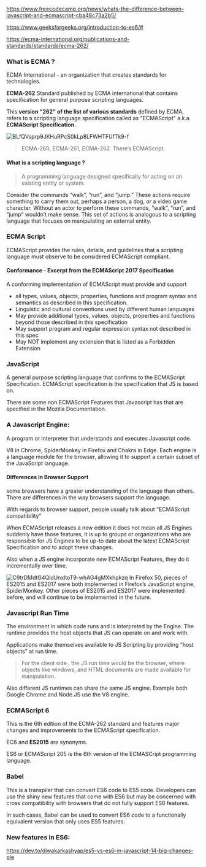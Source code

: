 https://www.freecodecamp.org/news/whats-the-difference-between-javascript-and-ecmascript-cba48c73a2b5/

https://www.geeksforgeeks.org/introduction-to-es6/#

https://ecma-international.org/publications-and-standards/standards/ecma-262/
### What is ECMA ?

ECMA International - an organization that creates standards for technologies. 

**ECMA-262**
Standard published by ECMA international that contains specification for general purpose scripting languages. 

This **version "262" of the list of various standards** defined by ECMA, refers to a scripting language specification called as "ECMAScript" a.k.a **ECMAScript Specification.**

![BLfQVsprp9JKHuRPcS0kLp8LFWHTFUfTk9-f](https://cdn-media-1.freecodecamp.org/images/BLfQVsprp9JKHuRPcS0kLp8LFWHTFUfTk9-f)
> ECMA-260, ECMA-261, ECMA-262. There’s ECMAScript.


#### What is a scripting language ? 

> A programming language designed specifically for acting on an existing entity or system. 

Consider the commands “walk”, “run”, and “jump.” These actions require something to carry them out, perhaps a person, a dog, or a video game character. Without an actor to perform these commands, “walk”, “run”, and “jump” wouldn’t make sense. This set of actions is analogous to a scripting language that focuses on manipulating an external entity.

### ECMA Script

ECMAScript provides the rules, details, and guidelines that a scripting language must observe to be considered ECMAScript compliant.

#### Conformance - Excerpt from the ECMAScript 2017 Specification

A conforming implementation of ECMAScript must provide and support 
- all types, values, objects, properties, functions and program syntax and semantics as described in this specification.
- Linguistic and cultural conventions used by different human languages
- May provide additional types, values, objects, properties and functions beyond those described in this specification
- May support program and regular expression syntax not described in this spec
- May NOT implement any extension that is listed as a Forbidden Extension

### JavaScript

A general purpose scripting language that confirms to the ECMAScript Specification. ECMAScript specification is the specification that JS is based on.

There are some non ECMAScript Features that Javascript has that are specified in the Mozilla Documentation. 

### A Javascript Engine: 
A program or interpreter that understands and executes Javascript code. 

V8 in Chrome, SpiderMonkey in Firefox and Chakra in Edge. Each engine is a language module for the browser, allowing it to support a certain subset of the JavaScript language.

#### Differences in Browser Support

some browsers have a greater understanding of the language than others. There are differences in the way browsers support the language.

With regards to browser support, people usually talk about “ECMAScript compatibility”

When ECMAScript releases a new edition it does not mean all JS Engines suddenly have those features, it is up to groups or organizations who are responsible for JS Engines to be up-to date about the latest ECMAScript Specification and to adopt these changes.

Also when a JS engine incorporate new ECMAScript Features, they do it incrementally over time. 

![C9trDMdtG4QldUnxltoT9-whAG4gMXkhpkzq](https://cdn-media-1.freecodecamp.org/images/C9trDMdtG4QldUnxltoT9-whAG4gMXkhpkzq)
In Firefox 50, pieces of ES2015 and ES2017 were both implemented in Firefox’s JavaScript engine, SpiderMonkey. Other pieces of ES2015 and ES2017 were implemented before, and will continue to be implemented in the future.

### Javascript Run Time

The environment in which code runs and is interpreted by the Engine. The runtime provides the host objects that JS can operate on and work with. 

Applications make themselves available to JS Scripting by providing "host objects" at run time. 

>For the client side , the JS run time would be the browser, where objects like windows, and HTML documents are made available for manipulation. 

Also different JS runtimes can share the same JS engine. Example both Google Chrome and Node.JS use the V8 engine.

### ECMAScript 6
This is the 6th edition of the ECMA-262 standard and features major changes and improvements to the ECMAScript specification. 

EC6 and **ES2015** are synonyms. 

ES6 or ECMAScript 205 is the 6th version of the ECMASCript programming language.

### Babel
This is a transpiler that can convert ES6 code to ES5 code.  Developers can use the shiny new features that come with ES6 but may be concerned with cross compatibility with browsers that do not fully support ES6 features. 

In such cases, Babel can be used to convert ES6 code to a functionally equivalent version that only uses ES5 features. 

### New features in ES6:
https://dev.to/diwakarkashyap/es5-vs-es6-in-javascript-14-big-changes-ple


